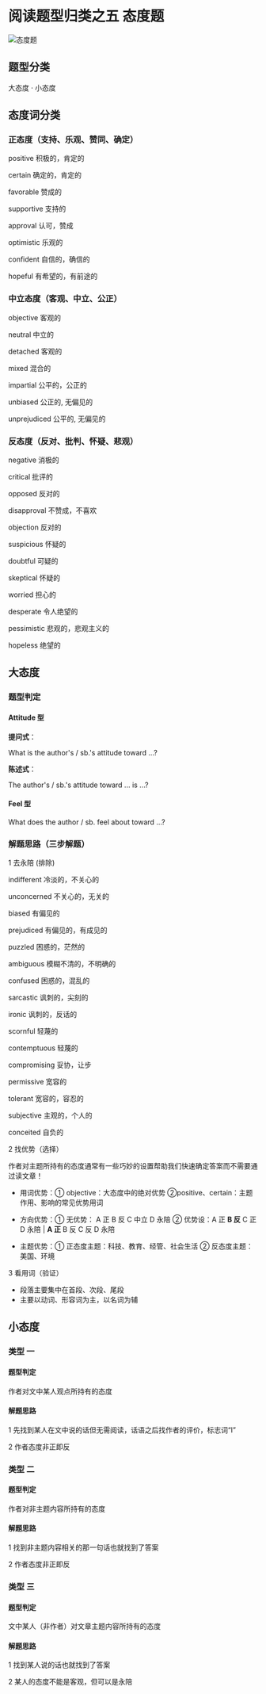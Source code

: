 # 阅读题型归类之五 态度题

![态度题](images/态度题.png)

## 题型分类

大态度 · 小态度

## 态度词分类

### 正态度（支持、乐观、赞同、确定）

positive 积极的，肯定的

certain 确定的，肯定的

favorable 赞成的

supportive 支持的

approval 认可，赞成

optimistic 乐观的

confident 自信的，确信的

hopeful 有希望的，有前途的

### 中立态度（客观、中立、公正）

objective 客观的

neutral 中立的

detached 客观的

mixed 混合的

impartial 公平的，公正的

unbiased 公正的, 无偏见的

unprejudiced 公平的, 无偏见的

### 反态度（反对、批判、怀疑、悲观）

negative 消极的

critical 批评的

opposed 反对的

disapproval 不赞成，不喜欢

objection 反对的

suspicious 怀疑的

doubtful 可疑的

skeptical 怀疑的

worried 担心的

desperate 令人绝望的

pessimistic 悲观的，悲观主义的

hopeless  绝望的

## 大态度

### 题型判定

#### Attitude 型

**提问式**：

What is the author's / sb.'s attitude toward ...?

**陈述式**：

The author's / sb.'s attitude toward ... is ...?

#### Feel 型

What does the author / sb. feel about toward ...?

### 解题思路（三步解题）

1 去永陪 (排除)

indifferent 冷淡的，不关心的

unconcerned 不关心的，无关的

biased 有偏见的

prejudiced 有偏见的，有成见的

puzzled 困惑的，茫然的

ambiguous 模糊不清的，不明确的

confused 困惑的，混乱的

sarcastic 讽刺的，尖刻的

ironic 讽刺的，反话的

scornful 轻蔑的

contemptuous 轻蔑的

compromising 妥协，让步

permissive 宽容的

tolerant 宽容的，容忍的

subjective 主观的，个人的

conceited 自负的

2 找优势（选择）

作者对主题所持有的态度通常有一些巧妙的设置帮助我们快速确定答案而不需要通过读文章！

- 用词优势：① objective：大态度中的绝对优势 ②positive、certain：主题作用、影响的常见优势用词

- 方向优势：① 无优势： A 正 B 反 C 中立 D 永陪 ② 优势设：A 正 **B 反** C 正 D 永陪 | **A 正** B 反 C 反 D 永陪

- 主题优势：① 正态度主题：科技、教育、经管、社会生活 ② 反态度主题：美国、环境

3 看用词（验证）

- 段落主要集中在首段、次段、尾段
- 主要以动词、形容词为主，以名词为辅

## 小态度

### 类型 一

#### 题型判定

作者对文中某人观点所持有的态度

#### 解题思路

1 先找到某人在文中说的话但无需阅读，话语之后找作者的评价，标志词“I”

2 作者态度非正即反

### 类型 二

#### 题型判定

作者对非主题内容所持有的态度

#### 解题思路

1 找到非主题内容相关的那一句话也就找到了答案

2 作者态度非正即反

### 类型 三

#### 题型判定

文中某人（非作者）对文章主题内容所持有的态度

#### 解题思路

1 找到某人说的话也就找到了答案

2 某人的态度不能是客观，但可以是永陪

